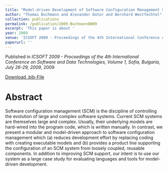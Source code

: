 ```yaml
---
title: "Model-driven Development of Software Configuration Management Systems - A Case Study in Model-driven Engineering"
author: "Thomas Buchmann and Alexander Dotor and Bernhard Westfechtel"
collection: publications
permalink: /publication/2009-BuchmannDW09
excerpt: 'This paper is about '
year: 2009
venue: 'ICSOFT 2009 - Proceedings of the 4th International Conference on Software and Data Technologies, Volume 1, Sofia, Bulgaria, July 26-29, 2009'
paperurl: ''
---
```


Published in *ICSOFT 2009 - Proceedings of the 4th International Conference on Software and Data Technologies, Volume 1, Sofia, Bulgaria, July 26-29, 2009*, 2009


[Download .bib-File](https://tbuchmann.github.io/files/BuchmannDW09.bib)

Abstract
=====

Software configuration management (SCM) is the discipline of controlling the evolution of large and complex software systems. Current SCM systems are themselves large and complex. Usually, their underlying models are hard-wired into the program code, which is written manually. In contrast, we present a modular and model-driven approach to software configuration management which (a) reduces development effort by replacing coding with creating executable models and (b) provides a product line supporting the configuration of an SCM system from loosely coupled, reusable components. In addition to improving SCM support, our intent is to use our system as a large case study for evaluating languages and tools for model-driven development.